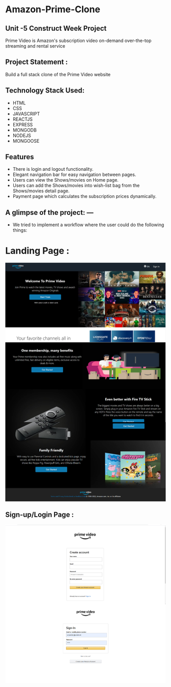 # Amazon-Prime-Clone
## Unit -5 Construct Week Project
Prime Video is Amazon's subscription video on-demand over-the-top streaming and rental service

## Project Statement :
Build a full stack clone of the Prime Video website

## Technology Stack Used:
- HTML
- CSS
- JAVASCRIPT
- REACTJS
- EXPRESS
- MONGODB
- NODEJS
- MONGOOSE

## Features
- There is login and logout functionality.
- Elegant navigation bar for easy navigation between pages.
- Users can view the Shows/movies on Home page.
- Users can add the Shows/movies into wish-list bag from the Shows/movies detail page.
- Payment page which calculates the subscription prices dynamically.

## A glimpse of the project: —
- We tried to implement a workflow where the user could do the following things:
# Landing Page :
<img align="center" src="https://raw.githubusercontent.com/Ajit24/portfolio-1/main/ss4/Screenshot%20(346).png" alt="landing-page" />
<img align="center" src="https://raw.githubusercontent.com/Ajit24/portfolio-1/main/ss4/Screenshot%20(347).png" alt="landing-page" />
<img align="center" src="https://raw.githubusercontent.com/Ajit24/portfolio-1/main/ss4/Screenshot%20(348).png" alt="landing-page" />

## Sign-up/Login Page :
<img align="center" src="https://raw.githubusercontent.com/Ajit24/portfolio-1/main/ss4/Screenshot%20(349).png" alt="landing-page" />
<img align="center" src="https://raw.githubusercontent.com/Ajit24/portfolio-1/main/ss4/Screenshot%20(350).png" alt="landing-page" />


